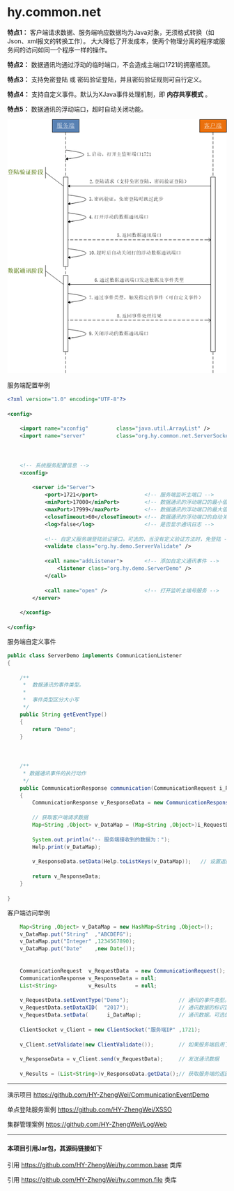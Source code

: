 # hy.common.net



  __特点1：__ 客户端请求数据、服务端响应数据均为Java对象，无须格式转换（如Json、xml报文的转换工作）。
  大大降低了开发成本，使两个物理分离的程序或服务间的访问如同一个程序一样的操作。
  
  __特点2：__ 数据通讯均通过浮动的临时端口，不会造成主端口1721的拥塞瓶颈。
  
  __特点3：__ 支持免密登陆 或 密码验证登陆，并且密码验证规则可自行定义。
  
  __特点4：__ 支持自定义事件。默认为XJava事件处理机制，即 __内存共享模式__ 。
  
  __特点5：__ 数据通讯的浮动端口，超时自动关闭功能。
  
  
  
![image](images/StockServer.png)



服务端配置举例
```xml
<?xml version="1.0" encoding="UTF-8"?>

<config>

	<import name="xconfig"         class="java.util.ArrayList" />
	<import name="server"          class="org.hy.common.net.ServerSocket" />
	
	
	
	<!-- 系统服务配置信息 -->
	<xconfig>
	
		<server id="Server">
			<port>1721</port>               <!-- 服务端监听主端口 -->
			<minPort>17000</minPort>        <!-- 数据通讯的浮动端口的最小值 -->
			<maxPort>17999</maxPort>        <!-- 数据通讯的浮动端口的最大值 -->
			<closeTimeout>60</closeTimeout> <!-- 数据通讯的浮动端口的自动关闭超时时长（单位：秒） -->
			<log>false</log>                <!-- 是否显示通讯日志 -->
			
			<!-- 自定义服务端登陆验证接口。可选的，当没有定义验证方法时，免登陆 -->
			<validate class="org.hy.demo.ServerValidate" />
			
			<call name="addListener">       <!-- 添加自定义通讯事件 -->
				<listener class="org.hy.demo.ServerDemo" />
			</call>
			
			<call name="open" />            <!-- 打开监听主端号服务 -->
		</server>
		
	</xconfig>
	
</config>
```



服务端自定义事件
```java
public class ServerDemo implements CommunicationListener
{
    
    /**
     *  数据通讯的事件类型。
     *  
     *  事件类型区分大小写
     */
    public String getEventType()
    {
        return "Demo";
    }
    
    
    
    /**
     * 数据通讯事件的执行动作
     */
    public CommunicationResponse communication(CommunicationRequest i_RequestData)
    {
        CommunicationResponse v_ResponseData = new CommunicationResponse();
        
        // 获取客户端请求数据
        Map<String ,Object> v_DataMap = (Map<String ,Object>)i_RequestData.getData();
        
        System.out.println("-- 服务端接收到的数据为：");
        Help.print(v_DataMap);
        
        v_ResponseData.setData(Help.toListKeys(v_DataMap));   // 设置返回结果
        
        return v_ResponseData;
    }
    
}
```



客户端访问举例
```java
    Map<String ,Object> v_DataMap = new HashMap<String ,Object>();
    v_DataMap.put("String"  ,"ABCDEFG");
    v_DataMap.put("Integer" ,1234567890);
    v_DataMap.put("Date"    ,new Date());

    
    CommunicationRequest  v_RequestData  = new CommunicationRequest();
    CommunicationResponse v_ResponseData = null;
    List<String>          v_Results      = null;
    
    v_RequestData.setEventType("Demo");                // 通讯的事件类型。如果没有设置此属性，默认为XJava事件类型
    v_RequestData.setDataXID(  "2017");                // 通讯数据的标识ID。可选的，按具体业务而定
    v_RequestData.setData(      i_DataMap);            // 通讯数据。可选的，按具体业务而定。可为任何Java类型，须实现 java.io.Serializable 接口
	
    ClientSocket v_Client = new ClientSocket("服务端IP" ,1721);
	
    v_Client.setValidate(new ClientValidate());        // 如果服务端启用了登陆验证，则客户端要提供用户名及密码
	
    v_ResponseData = v_Client.send(v_RequestData);     // 发送通讯数据
	
    v_Results = (List<String>)v_ResponseData.getData();// 获取服务端的返回结果。可为任何Java类型，只须实现 java.io.Serializable 接口即可
```



---
演示项目 https://github.com/HY-ZhengWei/CommunicationEventDemo

单点登陆服务案例 https://github.com/HY-ZhengWei/XSSO

集群管理案例 https://github.com/HY-ZhengWei/LogWeb



---
#### 本项目引用Jar包，其源码链接如下
引用 https://github.com/HY-ZhengWei/hy.common.base 类库

引用 https://github.com/HY-ZhengWei/hy.common.file 类库